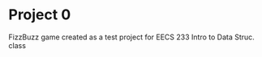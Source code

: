 Project 0
=========

FizzBuzz game created as a test project for EECS 233 Intro to Data Struc. class

